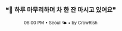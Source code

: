 <div align="center">

<br>

<h3>❝🌆 하루 마무리하며 차 한 잔 마시고 있어요❞</h3>

<sub>06:00 PM • Seoul 🌤️ • by CrowRish</sub>

<br>

</div>